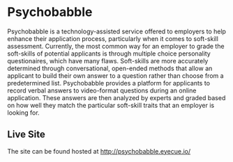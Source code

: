 # Psychobabble

Psychobabble is a technology-assisted service offered to employers to help enhance their application process, particularly when it comes to soft-skill assessment. Currently, the most common way for an employer to grade the soft-skills of potential applicants is through multiple choice personality questionaires, which have many flaws. Soft-skills are more accurately determined through conversational, open-ended methods that allow an applicant to build their own answer to a question rather than choose from a predetermined list. Psychobabble provides a platform for applicants to record verbal answers to video-format questions during an online application. These answers are then analyzed by experts and graded based on how well they match the particular soft-skill traits that an employer is looking for.

## Live Site

The site can be found hosted at http://psychobabble.eyecue.io/
